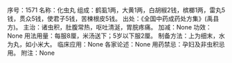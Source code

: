 序号：1571
名称：化虫丸
组成：鹤虱1两，大黄1两，白胡椒2钱，槟榔1两，雷丸5钱，贯众5钱，使君子5钱，苦楝根皮5钱。
出处：《全国中药成药处方集》(禹县方)。
主治：诸虫积，肚腹常热，呕吐清涎，胃脘疼痛。
加减：None
功效：None
用法用量：每服8厘，米汤送下；5岁以下服2厘。
制备方法：上为细末，水为丸，如小米大。
临床应用：None
各家论述：None
用药禁忌：孕妇及非虫积忌用。
附注：None
